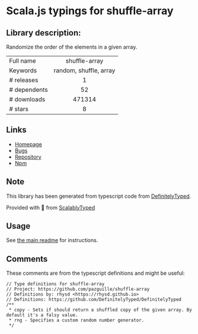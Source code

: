 
# Scala.js typings for shuffle-array


## Library description:
Randomize the order of the elements in a given array.

|                    |                 |
| ------------------ | :-------------: |
| Full name          | shuffle-array |
| Keywords           | random, shuffle, array |
| # releases         | 1 |
| # dependents       | 52 |
| # downloads        | 471314 |
| # stars            | 8 |

## Links
- [Homepage](https://github.com/pazguille/shuffle-array#readme)
- [Bugs](https://github.com/pazguille/shuffle-array/issues)
- [Repository](https://github.com/pazguille/shuffle-array)
- [Npm](https://www.npmjs.com/package/shuffle-array)
    


## Note
This library has been generated from typescript code from [DefinitelyTyped](https://definitelytyped.org).

Provided with :purple_heart: from [ScalablyTyped](https://github.com/oyvindberg/ScalablyTyped)

## Usage
See [the main readme](../../readme.md) for instructions.

## Comments

These comments are from the typescript definitions and might be useful:
```
// Type definitions for shuffle-array
// Project: https://github.com/pazguille/shuffle-array
// Definitions by: rhysd <https://rhysd.github.io>
// Definitions: https://github.com/DefinitelyTyped/DefinitelyTyped
/**
 * copy - Sets if should return a shuffled copy of the given array. By default it's a falsy value.
 * rng - Specifies a custom random number generator.
 */

```

